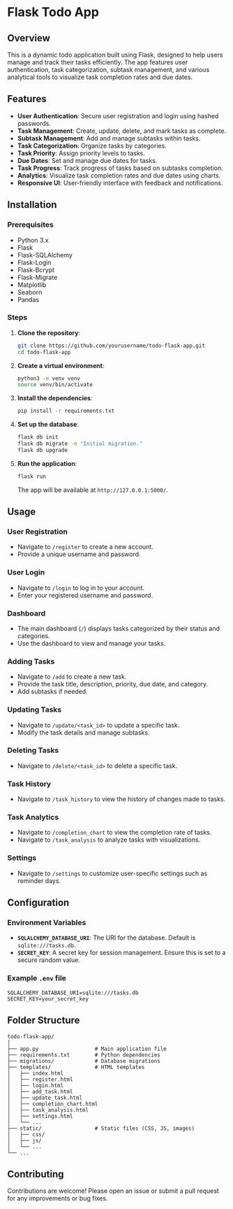 # Flask Todo App

## Overview

This is a dynamic todo application built using Flask, designed to help users manage and track their tasks efficiently. The app features user authentication, task categorization, subtask management, and various analytical tools to visualize task completion rates and due dates. 

## Features

- **User Authentication**: Secure user registration and login using hashed passwords.
- **Task Management**: Create, update, delete, and mark tasks as complete.
- **Subtask Management**: Add and manage subtasks within tasks.
- **Task Categorization**: Organize tasks by categories.
- **Task Priority**: Assign priority levels to tasks.
- **Due Dates**: Set and manage due dates for tasks.
- **Task Progress**: Track progress of tasks based on subtasks completion.
- **Analytics**: Visualize task completion rates and due dates using charts.
- **Responsive UI**: User-friendly interface with feedback and notifications.

## Installation

### Prerequisites

- Python 3.x
- Flask
- Flask-SQLAlchemy
- Flask-Login
- Flask-Bcrypt
- Flask-Migrate
- Matplotlib
- Seaborn
- Pandas

### Steps

1. **Clone the repository**:
    ```sh
    git clone https://github.com/yourusername/todo-flask-app.git
    cd todo-flask-app
    ```

2. **Create a virtual environment**:
    ```sh
    python3 -m venv venv
    source venv/bin/activate
    ```

3. **Install the dependencies**:
    ```sh
    pip install -r requirements.txt
    ```

4. **Set up the database**:
    ```sh
    flask db init
    flask db migrate -m "Initial migration."
    flask db upgrade
    ```

5. **Run the application**:
    ```sh
    flask run
    ```

    The app will be available at `http://127.0.0.1:5000/`.

## Usage

### User Registration

- Navigate to `/register` to create a new account.
- Provide a unique username and password.

### User Login

- Navigate to `/login` to log in to your account.
- Enter your registered username and password.

### Dashboard

- The main dashboard (`/`) displays tasks categorized by their status and categories.
- Use the dashboard to view and manage your tasks.

### Adding Tasks

- Navigate to `/add` to create a new task.
- Provide the task title, description, priority, due date, and category.
- Add subtasks if needed.

### Updating Tasks

- Navigate to `/update/<task_id>` to update a specific task.
- Modify the task details and manage subtasks.

### Deleting Tasks

- Navigate to `/delete/<task_id>` to delete a specific task.

### Task History

- Navigate to `/task_history` to view the history of changes made to tasks.

### Task Analytics

- Navigate to `/completion_chart` to view the completion rate of tasks.
- Navigate to `/task_analysis` to analyze tasks with visualizations.

### Settings

- Navigate to `/settings` to customize user-specific settings such as reminder days.

## Configuration

### Environment Variables

- **`SQLALCHEMY_DATABASE_URI`**: The URI for the database. Default is `sqlite:///tasks.db`.
- **`SECRET_KEY`**: A secret key for session management. Ensure this is set to a secure random value.

### Example `.env` file

```env
SQLALCHEMY_DATABASE_URI=sqlite:///tasks.db
SECRET_KEY=your_secret_key
```

## Folder Structure

```
todo-flask-app/
│
├── app.py                  # Main application file
├── requirements.txt        # Python dependencies
├── migrations/             # Database migrations
├── templates/              # HTML templates
│   ├── index.html
│   ├── register.html
│   ├── login.html
│   ├── add_task.html
│   ├── update_task.html
│   ├── completion_chart.html
│   ├── task_analysis.html
│   ├── settings.html
│   └── ...
├── static/                 # Static files (CSS, JS, images)
│   ├── css/
│   ├── js/
│   └── ...
└── ...
```

## Contributing

Contributions are welcome! Please open an issue or submit a pull request for any improvements or bug fixes.
